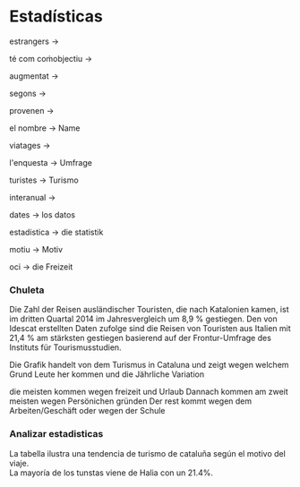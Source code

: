 # Estadísticas 

estrangers $\rightarrow$ 

té com coṁobjectiu $\rightarrow$

augmentat $\rightarrow$

segons $\rightarrow$

provenen $\rightarrow$

el nombre $\rightarrow$ Name

viatages $\rightarrow$

l'enquesta $\rightarrow$ Umfrage

turistes $\rightarrow$ Turismo

interanual $\rightarrow$ 

dates $\rightarrow$ los datos

estadistica $\rightarrow$ die statistik 

motiu $\rightarrow$ Motiv

oci $\rightarrow$ die Freizeit

### Chuleta
Die Zahl der Reisen ausländischer Touristen, die nach Katalonien kamen, ist im dritten Quartal 2014 im Jahresvergleich um 8,9 % gestiegen. Den von Idescat erstellten Daten zufolge sind die Reisen von Touristen aus Italien mit 21,4 % am stärksten gestiegen basierend auf der Frontur-Umfrage des Instituts für Tourismusstudien.

Die Grafik handelt von dem Turismus in Cataluna und zeigt wegen welchem Grund Leute her kommen und die Jährliche Variation  

die meisten kommen wegen freizeit und Urlaub
Dannach kommen am zweit meisten wegen Persönichen gründen
Der rest kommt wegen dem Arbeiten/Geschäft oder  wegen der Schule 

### Analizar estadisticas
La tabella ilustra una tendencia de turismo de cataluña según el motivo del viaje.\
La mayoría de los tunstas viene de Halia con un 21.4%.
